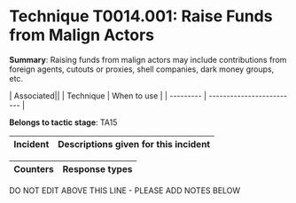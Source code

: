 # Technique T0014.001: Raise Funds from Malign Actors

**Summary**: Raising funds from malign actors may include contributions from foreign agents, cutouts or proxies, shell companies, dark money groups, etc.


| Associated||
| Technique | When to use |
| --------- | ------------------------- |


**Belongs to tactic stage**: TA15


| Incident | Descriptions given for this incident |
| -------- | -------------------- |



| Counters | Response types |
| -------- | -------------- |


DO NOT EDIT ABOVE THIS LINE - PLEASE ADD NOTES BELOW